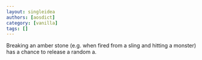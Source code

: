 ```yaml
---
layout: singleidea
authors: [aosdict]
category: [vanilla]
tags: []
---
```

Breaking an amber stone (e.g. when fired from a sling and hitting a monster) has a chance to release a random <span class="nhsym clr-white">a</span>.
